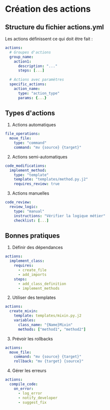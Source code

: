 # Création des actions

## Structure du fichier actions.yml

Les actions définissent ce qui doit être fait :

```yaml
actions:
  # Groupes d'actions
  group_name:
    action1:
      description: "..."
      steps: [...]
    
  # Actions avec paramètres
  specific_actions:
    action_name:
      type: "action_type"
      params: {...}
```

## Types d'actions

1. Actions automatiques
```yaml
file_operations:
  move_file:
    type: "command"
    command: "mv {source} {target}"
```

2. Actions semi-automatiques
```yaml
code_modifications:
  implement_method:
    type: "template"
    template: "templates/method.py.j2"
    requires_review: true
```

3. Actions manuelles
```yaml
code_review:
  review_logic:
    type: "manual"
    instructions: "Vérifier la logique métier"
    checklist: [...]
```

## Bonnes pratiques

1. Définir des dépendances
```yaml
actions:
  implement_class:
    requires:
      - create_file
      - add_imports
    steps:
      - add_class_definition
      - implement_methods
```

2. Utiliser des templates
```yaml
actions:
  create_mixin:
    template: templates/mixin.py.j2
    variables:
      class_name: "{Name}Mixin"
      methods: ["method1", "method2"]
```

3. Prévoir les rollbacks
```yaml
actions:
  move_file:
    command: "mv {source} {target}"
    rollback: "mv {target} {source}"
```

4. Gérer les erreurs
```yaml
actions:
  compile_code:
    on_error:
      - log_error
      - notify_developer
      - suggest_fix
```
